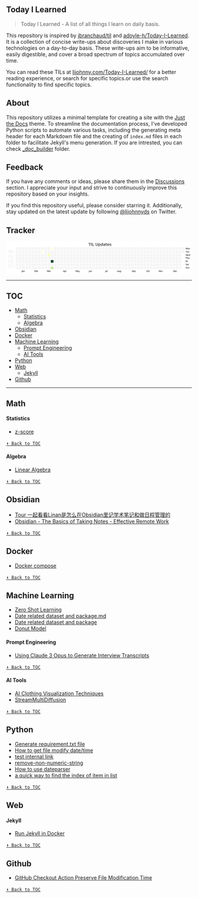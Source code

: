 ## Today I Learned

> Today I Learned - A list of all things I learn on daily basis.

This repository is inspired by [jbranchaud/til](https://github.com/jbranchaud/til) and [adoyle-h/Today-I-Learned](https://github.com/adoyle-h/Today-I-Learned). It is a collection  of concise write-ups about discoveries I make in various technologies on a day-to-day basis. These write-ups aim to be informative, easily digestible, and cover a broad spectrum of topics accumulated over time.

You can read these TILs at [lijohnny.com/Today-I-Learned/](https://lijohnny.com/Today-I-Learned/) for a better reading experience, or search for specific topics.or use the search functionality to find specific topics.

## About  

This repository utilizes a minimal template for creating a site with the [Just the Docs](https://just-the-docs.github.io/just-the-docs/) theme. To streamline the documentation process, I've developed Python scripts to automate various tasks, including the generating meta header for each Markdown file and the creating of `index.md` files in each folder to facilitate Jekyll's menu generation. If you are intrested, you can check [_doc_builder](/_doc_builder/) folder.


## Feedback

If you have any comments or ideas, please share them in the [Discussions](https://github.com/itslijohnny/Today-I-Learned/discussions) section. I appreciate your input and strive to continuously improve this repository based on your insights.

If you find this repository useful, please consider starring it. Additionally, stay updated on the latest update by following [@lijohnnyds](https://twitter.com/lijohnnyds) on Twitter.

## Tracker
![image](assets/til_update.png)

------
## TOC
<!-- toc -->
<!-- <details close> -->
<!-- <summary>Collapse/Expand</summary> -->
- [Math](#math)
  - [Statistics](#statistics)
  - [Algebra](#algebra)
- [Obsidian](#obsidian)
- [Docker](#docker)
- [Machine Learning](#machine-learning)
  - [Prompt Engineering](#prompt-engineering)
  - [AI Tools](#ai-tools)
- [Python](#python)
- [Web](#web)
  - [Jekyll](#jekyll)
- [Github](#github)

<!-- </details> -->
<!-- tocstop -->
------
## Math
#### Statistics
- [z-score](math/statistics/z-score.md)


[`⬆ Back to TOC`](#toc)
#### Algebra
- [Linear Algebra](math/algebra/linear-algebra.md)


[`⬆ Back to TOC`](#toc)
## Obsidian
- [Tour 一起看看Linan是怎么在Obsidian里记学术笔记和做日程管理的](obsidian/Tour%20一起看看Linan是怎么在Obsidian里记学术笔记和做日程管理的.md)
- [Obsidian - The Basics of Taking Notes - Effective Remote Work](obsidian/Obsidian%20-%20The%20Basics%20of%20Taking%20Notes%20-%20Effective%20Remote%20Work.md)


[`⬆ Back to TOC`](#toc)
## Docker
- [Docker compose](docker/docker-compose.md)


[`⬆ Back to TOC`](#toc)
## Machine Learning
- [Zero Shot Learning](ml/zero-shot-model.md)
- [Date related dataset and package.md  ](ml/date-related-dataset-and-package.md)
- [Date related dataset and package](ml/Date%20related%20dataset%20and%20package.md)
- [Donut Model](ml/dount_model.md)
#### Prompt Engineering
- [Using Claude 3 Opus to Generate Interview Transcripts](ml/prompt-engineering/Using%20Claude%203%20Opus%20to%20Generate%20Interview%20Transcripts.md)


[`⬆ Back to TOC`](#toc)
#### AI Tools
- [AI Clothing Visualization Techniques](ml/ai-tools/AI%20Clothing%20Visualization%20Techniques.md)
- [StreamMultiDiffusion](ml/ai-tools/StreamMultiDiffusion.md)


[`⬆ Back to TOC`](#toc)
## Python
- [Generate requirement.txt file](python/generate-requirement.md)
- [How to get file modify date/time](python/how-to-get-file-modify-datetime.md)
- [test internal link](python/test%20internal%20link.md)
- [remove-non-numeric-string](python/remove-non-numeric-string.md)
- [How to use dateparser](python/How%20to%20use%20dateparser.md)
- [a quick way to find the index of item in list](python/find-index.md)


[`⬆ Back to TOC`](#toc)
## Web
#### Jekyll
- [Run Jekyll in Docker](web/Jekyll/run-jekyll-in-docker.md)


[`⬆ Back to TOC`](#toc)
## Github
- [GitHub Checkout Action Preserve File Modification Time](github/restore_file_datetime.md)


[`⬆ Back to TOC`](#toc)
